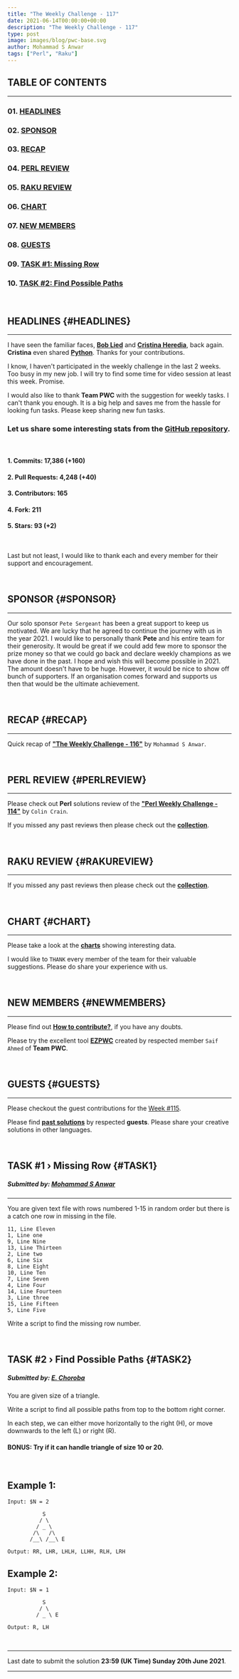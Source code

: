 ```yaml
---
title: "The Weekly Challenge - 117"
date: 2021-06-14T00:00:00+00:00
description: "The Weekly Challenge - 117"
type: post
image: images/blog/pwc-base.svg
author: Mohammad S Anwar
tags: ["Perl", "Raku"]
---
```


## TABLE OF CONTENTS
***

### 01. [HEADLINES](#HEADLINES)
### 02. [SPONSOR](#SPONSOR)
### 03. [RECAP](#RECAP)
### 04. [PERL REVIEW](#PERLREVIEW)
### 05. [RAKU REVIEW](#RAKUREVIEW)
### 06. [CHART](#CHART)
### 07. [NEW MEMBERS](#NEWMEMBERS)
### 08. [GUESTS](#GUESTS)
### 09. [TASK #1: Missing Row](#TASK1)
### 10. [TASK #2: Find Possible Paths](#TASK2)

<br>

## HEADLINES {#HEADLINES}
***

I have seen the familiar faces, [**Bob Lied**](https://github.com/manwar/perlweeklychallenge-club/tree/master/challenge-116/bob-lied/perl) and [**Cristina Heredia**](https://github.com/manwar/perlweeklychallenge-club/tree/master/challenge-116/cristian-heredia/perl), back again. **Cristina** even shared [**Python**](https://github.com/manwar/perlweeklychallenge-club/tree/master/challenge-116/cristian-heredia/python). Thanks for your contributions.

I know, I haven't participated in the weekly challenge in the last 2 weeks. Too busy in my new job. I will try to find some time for video session at least this week. Promise.

I would also like to thank **Team PWC** with the suggestion for weekly tasks. I can't thank you enough. It is a big help and saves me from the hassle for looking fun tasks. Please keep sharing new fun tasks.

### Let us share some interesting stats from the [GitHub repository](https://github.com/manwar/perlweeklychallenge-club).
<br>

#### 1. Commits: 17,386 (+160)
#### 2. Pull Requests: 4,248 (+40)
#### 3. Contributors: 165
#### 4. Fork: 211
#### 5. Stars: 93 (+2)

<br>

Last but not least, I would like to thank each and every member for their support and encouragement.

<br>

## SPONSOR {#SPONSOR}
***

Our solo sponsor `Pete Sergeant` has been a great support to keep us motivated. We are lucky that he agreed to continue the journey with us in the year 2021. I would like to personally thank **Pete** and his entire team for their generosity. It would be great if we could add few more to sponsor the prize money so that we could go back and declare weekly champions as we have done in the past. I hope and wish this will become possible in 2021. The amount doesn't have to be huge. However, it would be nice to show off bunch of supporters. If an organisation comes forward and supports us then that would be the ultimate achievement.

<br>

## RECAP {#RECAP}
***

Quick recap of [**"The Weekly Challenge - 116"**](/blog/recap-challenge-116) by `Mohammad S Anwar`.

<br>

## PERL REVIEW {#PERLREVIEW}
***

Please check out **Perl** solutions review of the **["Perl Weekly Challenge - 114"](/blog/review-challenge-114)** by `Colin Crain`.

If you missed any past reviews then please check out the [**collection**](/p5-reviews).

<br>

## RAKU REVIEW {#RAKUREVIEW}
***

If you missed any past reviews then please check out the [**collection**](/p6-reviews).

<br>

## CHART {#CHART}
***

Please take a look at the [**charts**](/chart) showing interesting data.

I would like to `THANK` every member of the team for their valuable suggestions. Please do share your experience with us.

<br>

## NEW MEMBERS {#NEWMEMBERS}

***

Please find out [**How to contribute?**](/blog/how-to-contribute), if you have any doubts.

Please try the excellent tool [**EZPWC**](https://github.com/saiftynet/EZPWC) created by respected member `Saif Ahmed` of **Team PWC**.

<br>

## GUESTS {#GUESTS}

***

Please checkout the guest contributions for the [Week #115](/blog/guest-contribution/#115).

Please find [**past solutions**](/blog/guest-contribution) by respected **guests**. Please share your creative solutions in other languages.

<br>

## TASK #1 › Missing Row {#TASK1}
##### **Submitted by:** [Mohammad S Anwar](http://www.manwar.org/)
***

You are given text file with rows numbered 1-15 in random order but there is a catch one row in missing in the file.

    11, Line Eleven
    1, Line one
    9, Line Nine
    13, Line Thirteen
    2, Line two
    6, Line Six
    8, Line Eight
    10, Line Ten
    7, Line Seven
    4, Line Four
    14, Line Fourteen
    3, Line three
    15, Line Fifteen
    5, Line Five

Write a script to find the missing row number.

<br>

## TASK #2 › Find Possible Paths {#TASK2}
##### **Submitted by:** [E. Choroba](https://github.com/choroba)

You are given size of a triangle.

Write a script to find all possible paths from top to the bottom right corner.

In each step, we can either move horizontally to the right (H), or move downwards to the left (L) or right (R).

#### BONUS: Try if it can handle triangle of size 10 or 20.
<br>

## Example 1:

    Input: $N = 2

               S
              / \
             / _ \
            /\   /\
           /__\ /__\ E

    Output: RR, LHR, LHLH, LLHH, RLH, LRH

## Example 2:

    Input: $N = 1

               S
              / \
             / _ \ E

    Output: R, LH

<br>

***

Last date to submit the solution **23:59 (UK Time) Sunday 20th June 2021**.

***
